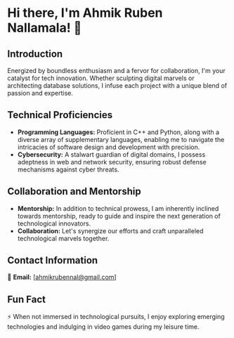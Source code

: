 # Hi there, I'm Ahmik Ruben Nallamala! 👋

## Introduction
Energized by boundless enthusiasm and a fervor for collaboration, I'm your catalyst for tech innovation. Whether sculpting digital marvels or architecting database solutions, I infuse each project with a unique blend of passion and expertise.

## Technical Proficiencies
- **Programming Languages:** Proficient in C++ and Python, along with a diverse array of supplementary languages, enabling me to navigate the intricacies of software design and development with precision.
- **Cybersecurity:** A stalwart guardian of digital domains, I possess adeptness in web and network security, ensuring robust defense mechanisms against cyber threats.

## Collaboration and Mentorship
- **Mentorship:** In addition to technical prowess, I am inherently inclined towards mentorship, ready to guide and inspire the next generation of technological innovators.
- **Collaboration:** Let's synergize our efforts and craft unparalleled technological marvels together.

## Contact Information
📧 **Email:** [ahmikrubennal@gmail.com]

## Fun Fact
⚡ When not immersed in technological pursuits, I enjoy exploring emerging technologies and indulging in video games during my leisure time.

